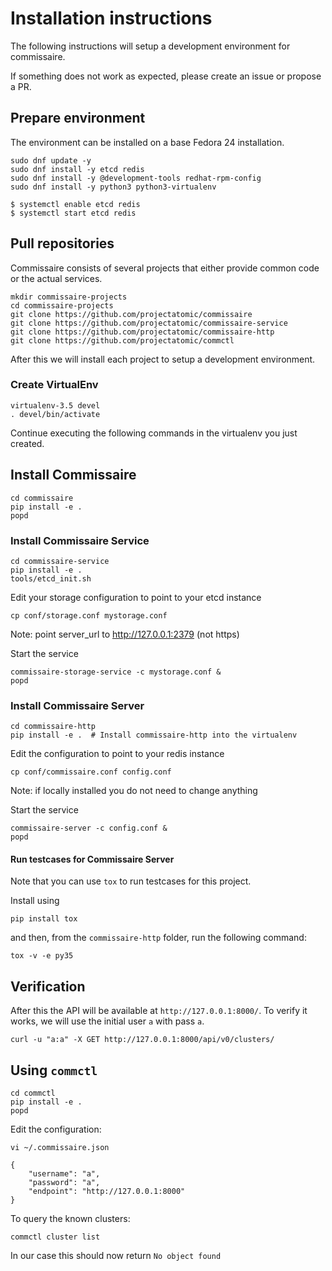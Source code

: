 Installation instructions
=========================

The following instructions will setup a development environment
for commissaire.

If something does not work as expected, please create an issue or
propose a PR.


## Prepare environment
The environment can be installed on a base Fedora 24 installation.

```
sudo dnf update -y
sudo dnf install -y etcd redis
sudo dnf install -y @development-tools redhat-rpm-config
sudo dnf install -y python3 python3-virtualenv
```

```
$ systemctl enable etcd redis
$ systemctl start etcd redis
```


## Pull repositories
Commissaire consists of several projects that either provide
common code or the actual services.

```
mkdir commissaire-projects
cd commissaire-projects
git clone https://github.com/projectatomic/commissaire
git clone https://github.com/projectatomic/commissaire-service
git clone https://github.com/projectatomic/commissaire-http
git clone https://github.com/projectatomic/commctl
```

After this we will install each project to setup a development
environment.


### Create VirtualEnv
```
virtualenv-3.5 devel
. devel/bin/activate
```

Continue executing the following commands in the virtualenv you just created.


## Install Commissaire
```
cd commissaire
pip install -e .
popd
```


### Install Commissaire Service
```
cd commissaire-service
pip install -e .
tools/etcd_init.sh
```

Edit your storage configuration to point to your etcd instance
```
cp conf/storage.conf mystorage.conf
```
Note: point server_url to http://127.0.0.1:2379 (not https)


Start the service
```
commissaire-storage-service -c mystorage.conf &
popd
```

### Install Commissaire Server
```
cd commissaire-http
pip install -e .  # Install commissaire-http into the virtualenv
```

Edit the configuration to point to your redis instance
```
cp conf/commissaire.conf config.conf
```
Note: if locally installed you do not need to change anything

Start the service 
```
commissaire-server -c config.conf &
popd
```

#### Run testcases for Commissaire Server
Note that you can use `tox` to run testcases for this project.

Install using

```
pip install tox
```

and then, from the `commissaire-http` folder, run the following
command:

```
tox -v -e py35
```


## Verification
After this the API will be available at `http://127.0.0.1:8000/`. To
verify it works, we will use the initial user `a` with pass `a`.

```
curl -u "a:a" -X GET http://127.0.0.1:8000/api/v0/clusters/
```


## Using `commctl`

```
cd commctl
pip install -e .
popd
```

Edit the configuration:
```
vi ~/.commissaire.json
```

    {
        "username": "a",
        "password": "a",
        "endpoint": "http://127.0.0.1:8000"
    }

To query the known clusters:

```
commctl cluster list
```

In our case this should now return `No object found`
